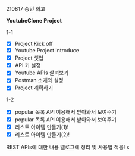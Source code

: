 210817 승민 회고

**YoutubeClone** **Project**

1-1

- [x] Project Kick off
- [x] Youtube Project introduce
- [x] Project 셋업
- [x] API 키 설정
- [x] Youtube APIs 살펴보기
- [x] Postman 소개와 설정
- [x] Project 계획하기

1-2

- [x] popular 목록 API 이용해서 받아와서 보여주기
- [x] popular 목록 API 이용해서 받아와서 보여주기
- [x] 리스트 아이템 만들기(1)!
- [x] 리스트 아이템 만들기(2)!

REST APIs에 대한 내용 벨로그에 정리 및 사용법 적응!
s